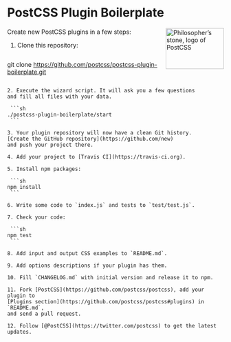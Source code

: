 # PostCSS Plugin Boilerplate

<img align="right" width="135" height="95"
     title="Philosopher’s stone, logo of PostCSS"
     src="http://postcss.github.io/postcss/logo-leftp.png">

Сreate new PostCSS plugins in a few steps:

1. Clone this repository:

   ```sh
  git clone https://github.com/postcss/postcss-plugin-boilerplate.git
   ```

2. Execute the wizard script. It will ask you a few questions
   and fill all files with your data.

    ```sh
   ./postcss-plugin-boilerplate/start
    ```

3. Your plugin repository will now have a clean Git history.
   [Create the GitHub repository](https://github.com/new)
   and push your project there.

4. Add your project to [Travis CI](https://travis-ci.org).

5. Install npm packages:

    ```sh
   npm install
    ```

6. Write some code to `index.js` and tests to `test/test.js`.

7. Check your code:

    ```sh
   npm test
    ```

8. Add input and output CSS examples to `README.md`.

9. Add options descriptions if your plugin has them.

10. Fill `CHANGELOG.md` with initial version and release it to npm.

11. Fork [PostCSS](https://github.com/postcss/postcss), add your plugin to
   [Plugins section](https://github.com/postcss/postcss#plugins) in `README.md`,
   and send a pull request.

12. Follow [@PostCSS](https://twitter.com/postcss) to get the latest updates.
